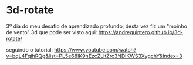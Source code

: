 # 3d-rotate

3º dia do meu desafio de aprendizado profundo, desta vez fiz um "moinho de vento" 3d que pode ser visto aqui: https://andrequintero.github.io/3d-rotate/

seguindo o tutorial: https://www.youtube.com/watch?v=bqL4FqihRQg&list=PL5e68lK9hEzcZLltZrc3NDlKWS3XygchY&index=3
